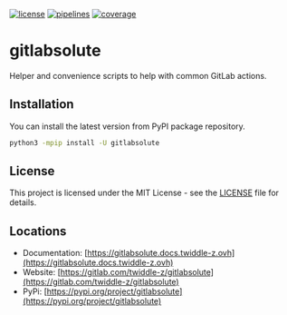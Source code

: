[![license](https://img.shields.io/badge/license-MIT-brightgreen)](https://spdx.org/licenses/MIT.html)
[![pipelines](https://gitlab.com/twiddle-z/gitlabsolute/badges/master/pipeline.svg)](https://gitlab.com/twiddle-z/gitlabsolute/pipelines)
[![coverage](https://gitlab.com/twiddle-z/gitlabsolute/badges/master/coverage.svg)](https://gitlabsolute.docs.twiddle-z.ovh/coverage/index.html)

# gitlabsolute

Helper and convenience scripts to help with common GitLab actions.

## Installation

You can install the latest version from PyPI package repository.

~~~bash
python3 -mpip install -U gitlabsolute
~~~


## License

This project is licensed under the MIT License - see the [LICENSE](LICENSE) file for details.


## Locations

  * Documentation: [https://gitlabsolute.docs.twiddle-z.ovh](https://gitlabsolute.docs.twiddle-z.ovh)
  * Website: [https://gitlab.com/twiddle-z/gitlabsolute](https://gitlab.com/twiddle-z/gitlabsolute)
  * PyPi: [https://pypi.org/project/gitlabsolute](https://pypi.org/project/gitlabsolute)
